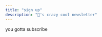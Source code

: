 ```yaml
---
title: "sign up"
description: "🤠's crazy cool newsletter"
---
```


you gotta subscribe

<script type="text/javascript" src="//downloads.mailchimp.com/js/signup-forms/popup/unique-methods/embed.js" data-dojo-config="usePlainJson: true, isDebug: false"></script><script type="text/javascript">window.dojoRequire(["mojo/signup-forms/Loader"], function(L) { L.start({"baseUrl":"mc.us19.list-manage.com","uuid":"618008cc50f7d33479aebdca6","lid":"7996b7cd27","uniqueMethods":true}) })</script>
